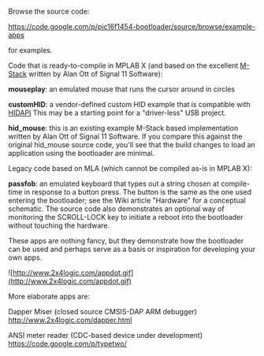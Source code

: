 Browse the source code:

https://code.google.com/p/pic16f1454-bootloader/source/browse/example-apps

for examples.

Code that is ready-to-compile in MPLAB X (and based on the excellent [M-Stack](http://www.signal11.us/oss/m-stack/) written by Alan Ott of Signal 11 Software):

**mouseplay**: an emulated mouse that runs the cursor around in circles

**customHID**: a vendor-defined custom HID example that is compatible with [HIDAPI](http://www.signal11.us/oss/hidapi/)  This may be a starting point for a "driver-less" USB project.

**hid\_mouse**: this is an existing example M-Stack based implementation written by Alan Ott of Signal 11 Software.  If you compare this against the original hid\_mouse source code, you'll see that the build changes to load an application using the bootloader are minimal.

Legacy code based on MLA (which cannot be compiled as-is in MPLAB X):

**passfob**: an emulated keyboard that types out a string chosen at compile-time in response to a button press.  The button is the same as the one used entering the bootloader; see the Wiki article "Hardware" for a conceptual schematic.  The source code also demonstrates an optional way of monitoring the SCROLL-LOCK key to initiate a reboot into the bootloader without touching the hardware.

These apps are nothing fancy, but they demonstrate how the bootloader can be used and perhaps serve as a basis or inspiration for developing your own apps.

![http://www.2x4logic.com/appdot.gif](http://www.2x4logic.com/appdot.gif)

More elaborate apps are:

Dapper Miser (closed source CMSIS-DAP ARM debugger)
http://www.2x4logic.com/dapper.html

ANSI meter reader (CDC-based device under development)
https://code.google.com/p/typetwo/